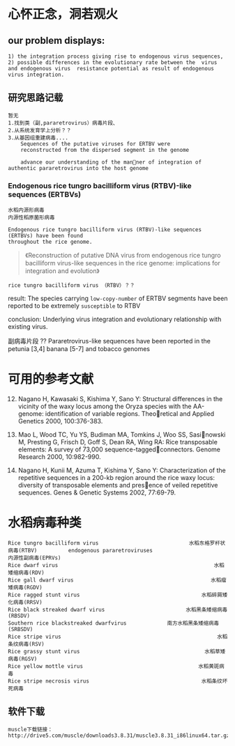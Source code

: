 # 心怀正念，洞若观火

## our problem displays:
    1) the integration process giving rise to endogenous virus sequences,
    2) possible differences in the evolutionary rate between the  virus and endogenous virus  resistance potential as result of endogenous virus integration.
## 研究思路记载
    暂无
    1.找到类（副,pararetrovirus）病毒片段、
    2.从系统发育学上分析？？
    3.从基因组重建病毒....
        Sequences of the putative viruses for ERTBV were
        reconstructed from the dispersed segment in the genome

        advance our understanding of the manner of integration of authentic pararetrovirus into the host genome
### Endogenous rice tungro bacilliform virus (RTBV)-like sequences (ERTBVs)
    水稻内源形病毒
    内源性稻原菌形病毒

    Endogenous rice tungro bacilliform virus (RTBV)-like sequences (ERTBVs) have been found
    throughout the rice genome.
> 《Reconstruction of putative DNA virus from endogenous rice tungro bacilliform virus-like sequences in the rice genome: implications for integration and evolution》

    rice tungro bacilliform virus （RTBV）？？

result: The species carrying `low-copy-number` of ERTBV segments have been reported to be extremely `susceptible` to RTBV

conclusion: Underlying virus integration and evolutionary relationship with existing virus.

副病毒片段 ??
Pararetrovirus-like sequences have been
reported in the petunia [3,4] banana [5-7] and tobacco
genomes

# 可用的参考文献
12. Nagano H, Kawasaki S, Kishima Y, Sano   Y: Structural differences
    in the vicinity of the waxy locus among the Oryza species
    with the AA-genome: identification of variable regions. Theoretical and Applied Genetics 2000, 100:376-383.

13. Mao L, Wood TC, Yu YS, Budiman MA, Tomkins J, Woo SS, Sasinowski M, 
    Presting G,         Frisch    D, Goff S, Dean RA, Wing RA: Rice
    transposable elements: A survey of 73,000 sequence-taggedconnectors. Genome Research 2000, 10:982-990.

14. Nagano H, Kunii M, Azuma T, Kishima Y, Sano Y: Characterization
    of the repetitive sequences in a 200-kb region around the
    rice waxy locus: diversity of transposable elements and presence of veiled repetitive sequences. Genes & Genetic Systems
    2002, 77:69-79. 


# 水稻病毒种类
    Rice tungro bacilliform virus                             水稻东格罗杆状病毒(RTBV)          endogenous pararetroviruses                            内源性副病毒(EPRVs)
    Rice dwarf virus                                                  水稻矮缩病毒(RDV)
    Rice gall dwarf virus                                            水稻瘤矮病毒(RGDV)
    Rice ragged stunt virus                                       水稻碎屑矮化病毒(RRSV)
    Rice black streaked dwarf virus                          水稻黑条矮缩病毒(RBSDV)
    Southern rice blackstreaked dwarfvirus             南方水稻黑条矮缩病毒(SRBSDV)
    Rice stripe virus                                                  水稻条纹病毒(RSV)
    Rice grassy stunt virus                                        水稻草矮病毒(RGSV)
    Rice yellow mottle virus                                     水稻黄斑病毒
    Rice stripe necrosis virus                                    水稻条纹坏死病毒

## 软件下载

    muscle下载链接：
    http://drive5.com/muscle/downloads3.8.31/muscle3.8.31_i86linux64.tar.gz
